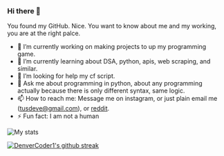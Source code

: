 ### Hi there 👋
You found my GitHub. Nice. You want to know about me and my working, you are at the right palce.

- 🔭 I’m currently working on making projects to up my programming game.
- 🌱 I’m currently learning about DSA, python, apis, web scraping, and similar.
- 🤔 I’m looking for help my cf script.
- 💬 Ask me about programming in python, about any programming actually because there is only different syntax, same logic. 
- 📫 How to reach me: Message me on instagram, or just plain email me (tusdeve@gmail.com), or [reddit](https://www.reddit.com/user/tusqasi).
- ⚡ Fun fact: I am not a human  

![My stats](https://github-readme-stats.vercel.app/api?username=tusqasi&show_icons=true&theme=merko)  

[![DenverCoder1's github streak](https://github-readme-streak-stats.herokuapp.com/?user=tusqasi&theme=blue-green)](https://github.com/DenverCoder1/github-readme-streak-stats)  
